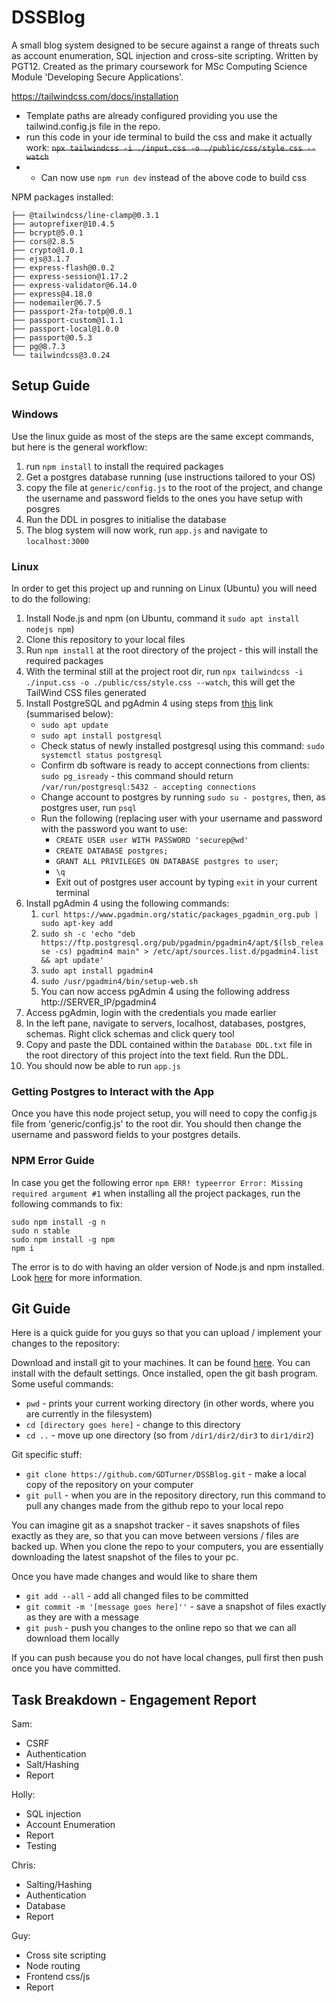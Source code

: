 # DSSBlog
A small blog system designed to be secure against a range of threats such as account enumeration, SQL injection and cross-site scripting.
Written by PGT12. Created as the primary coursework for MSc Computing Science Module 'Developing Secure Applications'.

https://tailwindcss.com/docs/installation
- Template paths are already configured providing you use the tailwind.config.js file in the repo.
- run this code in your ide terminal to build the css and make it actually work: ~~`npx tailwindcss -i ./input.css -o ./public/css/style.css --watch`~~
- - Can now use `npm run dev` instead of the above code to build css


NPM packages installed:
```
├── @tailwindcss/line-clamp@0.3.1
├── autoprefixer@10.4.5
├── bcrypt@5.0.1
├── cors@2.8.5
├── crypto@1.0.1
├── ejs@3.1.7
├── express-flash@0.0.2
├── express-session@1.17.2
├── express-validator@6.14.0
├── express@4.18.0
├── nodemailer@6.7.5
├── passport-2fa-totp@0.0.1
├── passport-custom@1.1.1
├── passport-local@1.0.0
├── passport@0.5.3
├── pg@8.7.3
└── tailwindcss@3.0.24

```


## Setup Guide
### Windows 
Use the linux guide as most of the steps are the same except commands, but here is the general workflow:
1. run `npm install` to install the required packages
2. Get a postgres database running (use instructions tailored to your OS)
3. copy the file at `generic/config.js` to the root of the project, and change the username and password fields to the ones you have setup with posgres
4. Run the DDL in posgres to initialise the database
5. The blog system will now work, run `app.js` and navigate to `localhost:3000` 


### Linux
In order to get this project up and running on Linux (Ubuntu) you will need to do the following:
1. Install Node.js and npm (on Ubuntu, command it `sudo apt install nodejs npm`)
2. Clone this repository to your local files
3. Run `npm install` at the root directory of the project - this will install the required packages
4. With the terminal still at the project root dir, run `npx tailwindcss -i ./input.css -o ./public/css/style.css --watch`, this will get the TailWind CSS files generated
5. Install PostgreSQL and pgAdmin 4 using steps from [this]("https://www.tecmint.com/install-postgresql-and-pgadmin-in-ubuntu/", "How to Install PostgreSQL and pgAdmin4 in Ubuntu 20.04") link (summarised below):
   - `sudo apt update`
   - `sudo apt install postgresql`
   - Check status of newly installed postgresql using this command: `sudo systemctl status postgresql`
   - Confirm db software is ready to accept connections from clients: `sudo pg_isready` - this command should return `/var/run/postgresql:5432 - accepting connections`
   - Change account to postgres by running `sudo su - postgres`, then, as postgres user, run `psql`
   - Run the following (replacing user with your username and password with the password you want to use: 
     - `CREATE USER user WITH PASSWORD 'securep@wd'`
     - `CREATE DATABASE postgres;`
     - `GRANT ALL PRIVILEGES ON DATABASE postgres to user`; 
     - `\q`
     - Exit out of postgres user account by typing `exit` in your current terminal
6. Install pgAdmin 4 using the following commands:
   1. `curl https://www.pgadmin.org/static/packages_pgadmin_org.pub | sudo apt-key add`
   2. `sudo sh -c 'echo "deb https://ftp.postgresql.org/pub/pgadmin/pgadmin4/apt/$(lsb_release -cs) pgadmin4 main" > /etc/apt/sources.list.d/pgadmin4.list && apt update'`
   3. `sudo apt install pgadmin4`
   4. `sudo /usr/pgadmin4/bin/setup-web.sh`
   5. You can now access pgAdmin 4 using the following address http://SERVER_IP/pgadmin4
7. Access pgAdmin, login with the credentials you made earlier
8. In the left pane, navigate to servers, localhost, databases, postgres, schemas.  Right click schemas and click query tool
9. Copy and paste the DDL contained within the `Database DDL.txt` file in the root directory of this project into the text field. Run the DDL.
10. You should now be able to run `app.js`

### Getting Postgres to Interact with the App
Once you have this node project setup, you will need to copy the config.js file from 'generic/config.js' to the root dir. 
You should then change the username and password fields to your postgres details.

### NPM Error Guide 
In case you get the following error `npm ERR! typeerror Error: Missing required argument #1` when installing all the project packages, run the following commands to fix:
```
sudo npm install -g n
sudo n stable
sudo npm install -g npm
npm i
```

The error is to do with having an older version of Node.js and npm installed.
Look [here](https://github.com/npm/cli/issues/681#issuecomment-793916156) for more information. 

## Git Guide
Here is a quick guide for you guys so that you can upload / implement your changes to the repository:

Download and install git to your machines. It can be found [here](https://git-scm.com/downloads). You can install with the default settings.
Once installed, open the git bash program. Some useful commands:
- `pwd` - prints your current working directory (in other words, where you are currently in the filesystem)
- `cd [directory goes here]` - change to this directory 
- `cd ..` - move up one directory (so from `/dir1/dir2/dir3` to `dir1/dir2`)

Git specific stuff:
- `git clone https://github.com/GDTurner/DSSBlog.git` - make a local copy of the repository on your computer
- `git pull` - when you are in the repository directory, run this command to pull any changes made from the github repo to your local repo

You can imagine git as a snapshot tracker - it saves snapshots of files exactly as they are, so that you can move between versions / files are backed up. 
When you clone the repo to your computers, you are essentially downloading the latest snapshot of the files to your pc.

Once you have made changes and would like to share them 
- `git add --all` - add all changed files to be committed
- `git commit -m '[message goes here]''` - save a snapshot of files exactly as they are with a message
- `git push` - push you changes to the online repo so that we can all download them locally

If you can push because you do not have local changes, pull first then push once you have committed. 


## Task Breakdown - Engagement Report

Sam:
- CSRF
- Authentication
- Salt/Hashing
- Report

Holly:
- SQL injection
- Account Enumeration
- Report
- Testing

Chris:
- Salting/Hashing
- Authentication
- Database
- Report

Guy:
- Cross site scripting
- Node routing
- Frontend css/js
- Report



